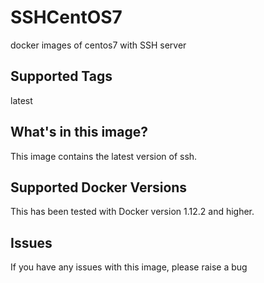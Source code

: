 # SSHCentOS7
docker images of centos7 with SSH server

## Supported Tags
latest


## What's in this image?
This image contains the latest version of ssh.


## Supported Docker Versions
This has been tested with Docker version 1.12.2 and higher.

## Issues
If you have any issues with this image, please raise a bug

